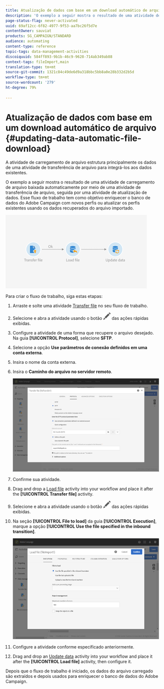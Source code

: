 ```yaml
---
title: Atualização de dados com base em um download automático de arquivo
description: 'O exemplo a seguir mostra o resultado de uma atividade de carregamento de arquivo baixada automaticamente por meio de uma atividade de transferência de arquivo, seguida por uma atividade de atualização de dados. '
page-status-flag: never-activated
uuid: 69af12cc-6f82-4977-9f53-aa7bc26f5d7e
contentOwner: sauviat
products: SG_CAMPAIGN/STANDARD
audience: automating
content-type: reference
topic-tags: data-management-activities
discoiquuid: 584ff893-9b1b-46c9-9628-714ab349ab88
context-tags: fileImport,main
translation-type: tm+mt
source-git-commit: 1321c84c49de6d9a318bbc5bb8a0e28b332d2b5d
workflow-type: tm+mt
source-wordcount: '279'
ht-degree: 79%

---
```



# Atualização de dados com base em um download automático de arquivo {#updating-data-automatic-file-download}

A atividade de carregamento de arquivo estrutura principalmente os dados de uma atividade de transferência de arquivo para integrá-los aos dados existentes.

O exemplo a seguir mostra o resultado de uma atividade de carregamento de arquivo baixada automaticamente por meio de uma atividade de transferência de arquivo, seguida por uma atividade de atualização de dados. Esse fluxo de trabalho tem como objetivo enriquecer o banco de dados do Adobe Campaign com novos perfis ou atualizar os perfis existentes usando os dados recuperados do arquivo importado.

![](assets/load_file_workflow_ex1.png)

Para criar o fluxo de trabalho, siga estas etapas:

1. Arraste e solte uma atividade [Transfer file](../../automating/using/transfer-file.md) no seu fluxo de trabalho.
1. Selecione e abra a atividade usando o botão ![](assets/edit_darkgrey-24px.png) das ações rápidas exibidas.
1. Configure a atividade de uma forma que recupere o arquivo desejado. Na guia **[!UICONTROL Protocol]**, selecione **SFTP**.
1. Selecione a opção **Use parâmetros de conexão definidos em uma conta externa**.
1. Insira o nome da conta externa.
1. Insira o **Caminho do arquivo no servidor remoto**.

   ![](assets/wkf_file_transfer_07.png)

1. Confirme sua atividade.
1. Drag and drop a [Load file](../../automating/using/load-file.md) activity into your workflow and place it after the **[!UICONTROL Transfer file]** activity.
1. Selecione e abra a atividade usando o botão ![](assets/edit_darkgrey-24px.png) das ações rápidas exibidas.
1. Na seção **[!UICONTROL File to load]** da guia **[!UICONTROL Execution]**, marque a opção **[!UICONTROL Use the file specified in the inbound transition]**.

   ![](assets/wkf_file_loading8.png)

1. Configure a atividade conforme especificado anteriormente.
1. Drag and drop an [Update data](../../automating/using/update-data.md) activity into your workflow and place it after the **[!UICONTROL Load file]** activity, then configure it.

Depois que o fluxo de trabalho é iniciado, os dados do arquivo carregado são extraídos e depois usados para enriquecer o banco de dados do Adobe Campaign.
